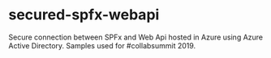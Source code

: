 # secured-spfx-webapi
Secure connection between SPFx and Web Api hosted in Azure using Azure Active Directory. Samples used for #collabsummit 2019.
